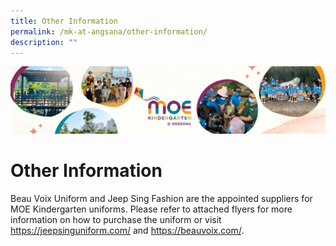 ```yaml
---
title: Other Information
permalink: /mk-at-angsana/other-information/
description: ""
---
```

![](/images/MK-Angsana.jpg)


Other Information
=================

Beau Voix Uniform and Jeep Sing Fashion are the appointed suppliers for MOE Kindergarten
uniforms. Please refer to attached flyers for more information on how to purchase the uniform or
visit https://jeepsinguniform.com/ and https://beauvoix.com/.